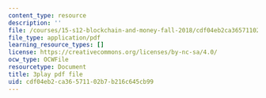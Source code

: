 ```yaml
---
content_type: resource
description: ''
file: /courses/15-s12-blockchain-and-money-fall-2018/cdf04eb2ca36571102b7b216c645cb99_CJCKTixMb70.pdf
file_type: application/pdf
learning_resource_types: []
license: https://creativecommons.org/licenses/by-nc-sa/4.0/
ocw_type: OCWFile
resourcetype: Document
title: 3play pdf file
uid: cdf04eb2-ca36-5711-02b7-b216c645cb99
---
```

